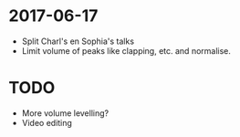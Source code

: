 # 2017-06-17

- Split Charl's en Sophia's talks
- Limit volume of peaks like clapping, etc. and normalise.

# TODO

- More volume levelling?
- Video editing

